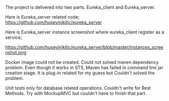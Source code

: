 The project is delivered into two parts.
Eureka_client and Eureka_server.

Here is Eureka_server related code;
https://github.com/huseyinjkilic/eureka_server

Here is Eureka_server instance screenshot where eureka_client register as a service;

https://github.com/huseyinjkilic/eureka_server/blob/master/instances_screenshot.png

Docker image could not be created. Could not solved maven dependency problem.
Even though it works in STS, Maven has failed in command line jar creation stage.
It is plug-in related for my guess but Couldn't solved the problem.

Unit tests only for database related operations. Couldn't write for Rest Methods.
Try with MockupMVC but couldn't have to finish that part.
